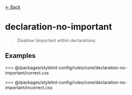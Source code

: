 [&#x2190; Back](./)
# declaration-no-important <badge text="error" type="error" vertical="middle"/>

> Disallow !important within declarations.


## Examples

<code-highlight>
 
<div slot="correct">

<<< @/packages/stylelint-config/rules/core/declaration-no-important/correct.css

</div>

 
<div slot="incorrect">

<<< @/packages/stylelint-config/rules/core/declaration-no-important/incorrect.css

</div>

 
</code-highlight>

